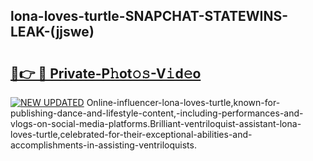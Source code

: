 ## lona-loves-turtle-SNAPCHAT-STATEWINS-LEAK-(jjswe)


# <h2><a href="https://mediaupload.pro?-20M">🔗👉 🔴 Private-P𝚑ot𝚘𝚜-V𝚒d𝚎o</a></h2>

[![NEW UPDATED](https://i.imgur.com/0qMVB7G.gif)](https://mediaupload.pro?-20M)
Online-influencer-lona-loves-turtle,known-for-publishing-dance-and-lifestyle-content,-including-performances-and-vlogs-on-social-media-platforms.Brilliant-ventriloquist-assistant-lona-loves-turtle,celebrated-for-their-exceptional-abilities-and-accomplishments-in-assisting-ventriloquists.  